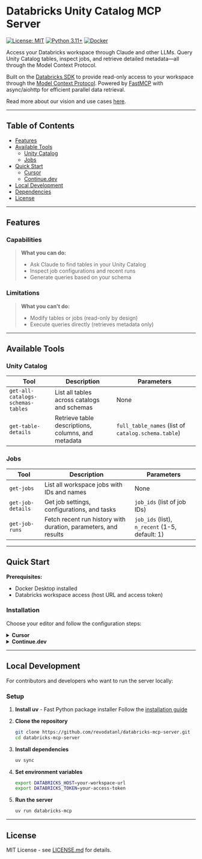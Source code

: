 # Databricks Unity Catalog MCP Server

[![License: MIT](https://img.shields.io/badge/License-MIT-yellow.svg)](https://opensource.org/licenses/MIT)
[![Python 3.11+](https://img.shields.io/badge/python-3.11+-blue.svg)](https://www.python.org/downloads/)
[![Docker](https://img.shields.io/badge/docker-available-blue.svg)](https://github.com/revodatanl/databricks-mcp-server/pkgs/container/databricks-mcp-server)

Access your Databricks workspace through Claude and other LLMs. Query Unity Catalog tables, inspect jobs, and retrieve detailed metadata—all through the Model Context Protocol.

Built on the [Databricks SDK](https://github.com/databricks/databricks-sdk-py) to provide read-only access to your workspace through the [Model Context Protocol](https://modelcontextprotocol.io/). Powered by [FastMCP](https://github.com/jlowin/fastmcp) with async/aiohttp for efficient parallel data retrieval.

Read more about our vision and use cases [here]().

---

## Table of Contents

- [Features](#features)
- [Available Tools](#available-tools)
  - [Unity Catalog](#unity-catalog)
  - [Jobs](#jobs)
- [Quick Start](#quick-start)
  - [Cursor](#cursor)
  - [Continue.dev](#continuedev)
- [Local Development](#local-development)
- [Dependencies](#dependencies)
- [License](#license)

---

## Features

### Capabilities

> **What you can do:**
>
> - Ask Claude to find tables in your Unity Catalog
> - Inspect job configurations and recent runs
> - Generate queries based on your schema

### Limitations

> **What you can't do:**
>
> - Modify tables or jobs (read-only by design)
> - Execute queries directly (retrieves metadata only)

---

## Available Tools

### Unity Catalog

| Tool | Description | Parameters |
|------|-------------|------------|
| `get-all-catalogs-schemas-tables` | List all tables across catalogs and schemas | None |
| `get-table-details` | Retrieve table descriptions, columns, and metadata | `full_table_names` (list of `catalog.schema.table`) |

### Jobs

| Tool | Description | Parameters |
|------|-------------|------------|
| `get-jobs` | List all workspace jobs with IDs and names | None |
| `get-job-details` | Get job settings, configurations, and tasks | `job_ids` (list of job IDs) |
| `get-job-runs` | Fetch recent run history with duration, parameters, and results | `job_ids` (list), `n_recent` (1-5, default: 1) |

---

## Quick Start

**Prerequisites:**

- Docker Desktop installed
- Databricks workspace access (host URL and access token)

### Installation

Choose your editor and follow the configuration steps:

<details>
<summary><strong>Cursor</strong></summary>

<br>

**Step 1:** Add the following configuration to `.cursor/mcp.json`:

```json
{
  "mcpServers": {
    "databricks": {
      "command": "docker",
      "args": [
        "run",
        "-i",
        "--rm",
        "-e",
        "DATABRICKS_HOST",
        "-e",
        "DATABRICKS_TOKEN",
        "ghcr.io/revodatanl/databricks-mcp-server:latest"
      ],
      "env": {
        "DATABRICKS_HOST": "${env:DATABRICKS_HOST}",
        "DATABRICKS_TOKEN": "${env:DATABRICKS_TOKEN}"
      }
    }
  }
}
```

> **Note:** You can either use environment variable references (`${env:VARIABLE}`) or hardcode the values as strings directly in the configuration.

**Step 2:** Create a `.env` file in your project root with your credentials:

```env
DATABRICKS_HOST=your-workspace-url
DATABRICKS_TOKEN=your-access-token
```

**Step 3:** Restart Cursor to load the MCP server.

**Step 4:** Use the [cursor rules](rules/.cursor) to enhance your Databricks development workflow.

[Learn more about MCP in Cursor](https://cursor.com/docs/context/mcp)

</details>

<details>
<summary><strong>Continue.dev</strong></summary>

<br>

**Step 1:** Add the following configuration to `.continue/mcpServers/databricks-mcp.yaml`:

```yaml
name: databricks_mcp_server
version: 0.1.3
schema: v1
mcpServers:
  - name: databricks_mcp_server
    command: docker
    args:
      - run
      - -i
      - --rm
      - -e
      - DATABRICKS_HOST=${{ inputs.DATABRICKS_HOST }}
      - -e
      - DATABRICKS_TOKEN=${{ inputs.DATABRICKS_TOKEN }}
      - ghcr.io/revodatanl/databricks-mcp-server:latest
```

**Step 2:** Set your credentials either:

- On the Continue.dev website (recommended for security)
- Or in a `.env` file in your project root:

  ```env
  DATABRICKS_HOST=your-workspace-url
  DATABRICKS_TOKEN=your-access-token
  ```

**Step 3:** Restart your editor to load the MCP server.

**Step 4:** Use the [Continue.dev rules](rules/.cursor) to enhance your Databricks development workflow.

[Learn more about MCP in Continue.dev](https://docs.continue.dev/customize/deep-dives/mcp)

</details>

---

## Local Development

For contributors and developers who want to run the server locally:

### Setup

1. **Install uv** - Fast Python package installer
   Follow the [installation guide](https://docs.astral.sh/uv/)

2. **Clone the repository**

   ```bash
   git clone https://github.com/revodatanl/databricks-mcp-server.git
   cd databricks-mcp-server
   ```

3. **Install dependencies**

   ```bash
   uv sync
   ```

4. **Set environment variables**

   ```bash
   export DATABRICKS_HOST=your-workspace-url
   export DATABRICKS_TOKEN=your-access-token
   ```

5. **Run the server**

   ```bash
   uv run databricks-mcp
   ```

---

## License

MIT License - see [LICENSE.md](LICENSE.md) for details.
